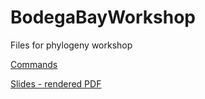 # BodegaBayWorkshop
Files for phylogeny workshop

[Commands](https://github.com/wrightaprilm/BodegaBayWorkshop/blob/master/Install%2BCommands.md)  

[Slides - rendered PDF](https://github.com/wrightaprilm/BodegaBayWorkshop/blob/master/Slides.pdf)
